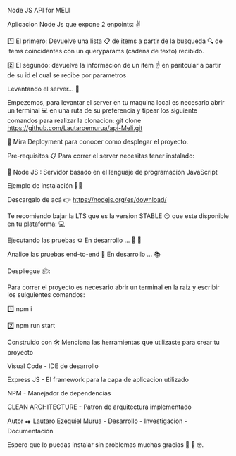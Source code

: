 Node JS API for MELI

Aplicacion Node Js que expone 2 enpoints: ✌️

1️⃣ El primero: Devuelve una lista 📋 de items a partir de la busqueda 🔍 de items coincidentes con un queryparams (cadena de texto) recibido.

2️⃣ El segundo: devuelve la informacion de un item ☝️ en paritcular a partir de su id el cual se recibe por parametros

Levantando el server... 🚀

Empezemos, para levantar el server en tu maquina local es necesario abrir un terminal 💻 en una ruta de su preferencia y tipear los siguiente comandos para realizar la clonacion: git clone https://github.com/Lautaroemurua/api-Meli.git

👀 Mira Deployment para conocer como desplegar el proyecto.

Pre-requisitos 📋 Para correr el server necesitas tener instalado:

🔴 Node JS : Servidor basado en el lenguaje de programación JavaScript

Ejemplo de instalación 🔩🔧

Descargalo de acá 👉 https://nodejs.org/es/download/

Te recomiendo bajar la LTS que es la version STABLE 😏 que este disponible en tu plataforma: 💻

Ejecutando las pruebas ⚙️ En desarrollo ... 🔧 🔩

Analice las pruebas end-to-end 🔩 En desarrollo ... 📚

Despliegue 📦:

Para correr el proyecto es necesario abrir un terminal en la raiz y escribir los suiguientes comandos:

:one: npm i

:two: npm run start



Construido con 🛠️ Menciona las herramientas que utilizaste para crear tu proyecto

Visual Code - IDE de desarrollo

Express JS - El framework para la capa de aplicacion utilizado

NPM - Manejador de dependencias 

CLEAN ARCHITECTURE - Patron de arquitectura implementado 


Autor ✒️ Lautaro Ezequiel Murua - Desarrollo - Investigacion  - Documentación

Espero que lo puedas instalar sin problemas muchas gracias 🎁 🍺 🤓.
